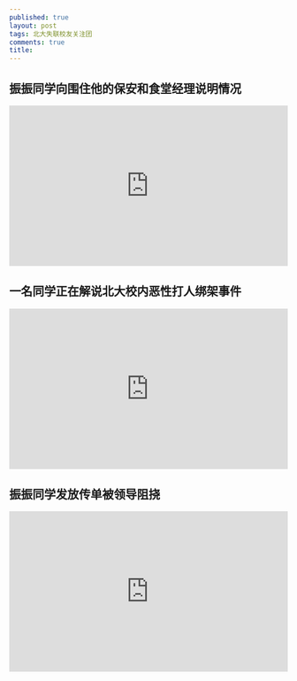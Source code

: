 ```yaml
---
published: true
layout: post
tags: 北大失联校友关注团
comments: true
title:
---
```




## 振振同学向围住他的保安和食堂经理说明情况
<div style="width: 100%; height: 0px; position: relative; padding-bottom: 57.500%;"><iframe src="https://streamable.com/s/4hcpt/pdaaip" frameborder="0" width="100%" height="100%" allowfullscreen style="width: 100%; height: 100%; position: absolute;"></iframe></div>

## 一名同学正在解说北大校内恶性打人绑架事件

<div style="width: 100%; height: 0px; position: relative; padding-bottom: 57.500%;"><iframe src="https://streamable.com/s/e99am/gwozhq" frameborder="0" width="100%" height="100%" allowfullscreen style="width: 100%; height: 100%; position: absolute;"></iframe></div>

## 振振同学发放传单被领导阻挠

<div style="width: 100%; height: 0px; position: relative; padding-bottom: 57.500%;"><iframe src="https://streamable.com/s/77a1v/mpuwxp" frameborder="0" width="100%" height="100%" allowfullscreen style="width: 100%; height: 100%; position: absolute;"></iframe></div>
